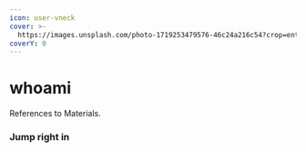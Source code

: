 ```yaml
---
icon: user-vneck
cover: >-
  https://images.unsplash.com/photo-1719253479576-46c24a216c54?crop=entropy&cs=srgb&fm=jpg&ixid=M3wxOTcwMjR8MHwxfHNlYXJjaHw4fHxoYWNraW5nfGVufDB8fHx8MTcyNzIwMzI0OHww&ixlib=rb-4.0.3&q=85
coverY: 0
---
```


# whoami

References to Materials.

### Jump right in
